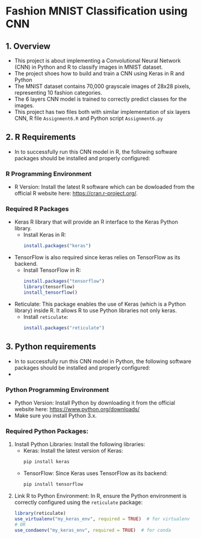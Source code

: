 # Fashion MNIST Classification using CNN

## 1. Overview

- This project is about implementing a Convolutional Neural Network (CNN) in Python and R to classify images in MNIST dataset.
- The project shoes  how to build and train a CNN using Keras in R and Python
- The MNIST dataset contains 70,000 grayscale images of 28x28 pixels, representing 10 fashion categories.
- The 6 layers CNN model is trained to correctly predict classes for the images.
- This project has two files both with similar implementation of six layers CNN, R file `Assignment6.R` and Python script `Assignment6.py`

## 2. R Requirements

- In to successfully run this CNN model in R, the following software packages should be installed and properly configured:

### R Programming Environment
- R Version: Install the latest R software which can be dowloaded from the official R website here: https://cran.r-project.org/.

### Required R Packages
- Keras R library that will provide an R interface to the Keras Python library.
  - Install Keras in R:
    ```r
    install.packages("keras")
    ```
- TensorFlow is also required since keras relies on TensorFlow as its backend.
  - Install TensorFlow in R:
    ```r
    install.packages("tensorflow")
    library(tensorflow)
    install_tensorflow()
    ```
- Reticulate: This package enables the use of Keras (which is a Python library) inside R. It allows R to use Python libraries not only keras.
  - Install `reticulate`:
    ```r
    install.packages("reticulate")
    ```
## 3. Python requirements
- In to successfully run this CNN model in Python, the following software packages should be installed and properly configured:
- 
### Python Programming Environment
- Python Version: Install Python by downloading it from the official website here: https://www.python.org/downloads/
- Make sure you install Python 3.x.

### Required Python Packages:
1. Install Python Libraries:
   Install the following libraries:
   - Keras: Install the latest version of Keras:
     ```bash
     pip install keras
     ```
   - TensorFlow: Since Keras uses TensorFlow as its backend:
     ```bash
     pip install tensorflow
     ```
2. Link R to Python Environment: 
   In R, ensure the Python environment is correctly configured using the `reticulate` package:
   ```r
   library(reticulate)
   use_virtualenv("my_keras_env", required = TRUE)  # for virtualenv
   # OR
   use_condaenv("my_keras_env", required = TRUE)  # for conda
